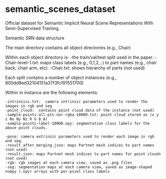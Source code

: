 # semantic_scenes_dataset
Official dataset for Semantic Implicit Neural Scene Representations With Semi-Supervised Training.

Semantic SRN data structure

The main directory contains all object directories (e.g., Chair)

Within each object directory is: 
    -the train/val/test split used in the paper.
    -Chair-level-1.txt: maps class labels (e.g., 0,1,2,..) to part names (e.g., chair back, chair arm, etc).
    -Chair.txt: shows hierarchy of parts (not used)


Each split contains a number of object instances (e.g., 800dd8ed32104151a37f3fc191551700)

Within in instance are the following elements:
	
    -intrinsics.txt:  camera intrinsic parameters used to render the images in rgb and seg
    -point_cloud:  contains point cloud data of the instance (not used)
	-sample-points-all-pts-nor-rgba-10000.txt: point cloud stored as (x y z Nx Ny Nz R G B A)
	-sample-points-label-10000.npy: segmentation class labels for the above point clouds. 

    -pose: camera extrinsic parameters used to render each image in rgb and seg.
    -result_after_merging.json: maps Partnet mesh indices to part names (not used)
    -result.json: maps Partnet mesh indices to part names for point clouds (not used)
    -rgb: rgb images at each camera view, saved as .png files
    -seg: segmentation maps at each camera view, saved as image-shaped numpy (.npy) arrays with per-pixel class labels

